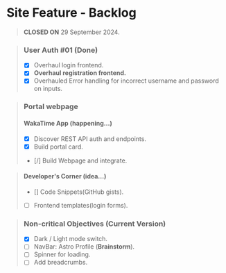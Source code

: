 # Site Feature - Backlog

> **CLOSED ON** 29 September 2024.

> ### User Auth #01 (Done)
>
> - [x] Overhaul login frontend.
> - [x] **Overhaul registration frontend.**
> - [x] Overhauled Error handling for incorrect username and password on inputs.

> ### Portal webpage
>
> #### WakaTime App (happening...)
>
> - [x] Discover REST API auth and endpoints.
> - [x] Build portal card.
> - [/] Build Webpage and integrate.
> 

> #### Developer's Corner (idea...)
>
> - [] Code Snippets(GitHub gists).
> - [ ] Frontend templates(login forms).

> ### Non-critical Objectives (Current Version)
>
> - [x] Dark / Light mode switch.
> - [ ] NavBar: Astro Profile (**Brainstorm**).
> - [ ] Spinner for loading.
> - [ ] Add breadcrumbs.

